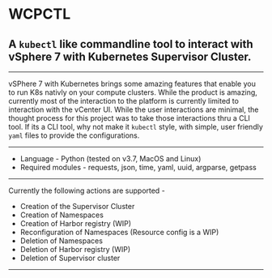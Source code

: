# WCPCTL
## A `kubectl` like commandline tool to interact with vSphere 7 with Kubernetes Supervisor Cluster.

---

vSPhere 7 with Kubernetes brings some amazing features that enable you to run K8s nativly on your compute clusters. While the product is amazing, currently most of the interaction to the platform is currently limited to interaction with the vCenter UI. While the user interactions are minimal, the thought process for this project was to take those interactions thru a CLI tool. If its a CLI tool, why not make it `kubectl` style, with simple, user friendly `yaml` files to provide the configurations.

---

* Language - Python (tested on v3.7, MacOS and Linux)
* Required modules - requests, json, time, yaml, uuid, argparse, getpass

---

Currently the following actions are supported - 
* Creation of the Supervisor Cluster
* Creation of Namespaces
* Creation of Harbor registry (WIP)
* Reconfiguration of Namespaces (Resource config is a WIP)
* Deletion of Namespaces
* Deletion of Harbor registry (WIP)
* Deletion of Supervisor cluster

---

